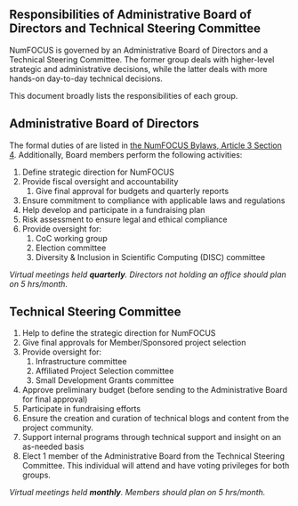 ## Responsibilities of Administrative Board of Directors and Technical Steering Committee

NumFOCUS is governed by an Administrative Board of Directors and a Technical Steering Committee.
The former group deals with higher-level strategic and administrative decisions, while the latter deals with more hands-on day-to-day technical decisions.

This document broadly lists the responsibilities of each group.

## Administrative Board of Directors

The formal duties of are listed in [the NumFOCUS Bylaws, Article 3 Section 4][nf-bylaws]. Additionally, Board members perform the following activities:

1. Define strategic direction for NumFOCUS
2. Provide fiscal oversight and accountability
   1. Give final approval for budgets and quarterly reports
3. Ensure commitment to compliance with applicable laws and regulations
4. Help develop and participate in a fundraising plan
5. Risk assessment to ensure legal and ethical compliance
6. Provide oversight for:
   1. CoC working group
   2. Election committee
   3. Diversity & Inclusion in Scientific Computing (DISC) committee

_Virtual meetings held **quarterly**. Directors not holding an office should plan on 5 hrs/month._

## Technical Steering Committee

1. Help to define the strategic direction for NumFOCUS
2. Give final approvals for Member/Sponsored project selection
3. Provide oversight for:
   1. Infrastructure committee
   2. Affiliated Project Selection committee
   3. Small Development Grants committee
4. Approve preliminary budget (before sending to the Administrative Board for final approval)
5. Participate in fundraising efforts
6. Ensure the creation and curation of technical blogs and content from the project community.
7. Support internal programs through technical support and insight on an as-needed basis
8. Elect 1 member of the Administrative Board from the Technical Steering Committee. This individual will attend and have voting privileges for both groups.

_Virtual meetings held **monthly**. Members should plan on 5 hrs/month._

<!-- External links -->

[nf-bylaws]: https://numfocus.org/wp-content/uploads/2020/04/NumFOCUS-Bylaws-Approved-16-May-2019.pdf
